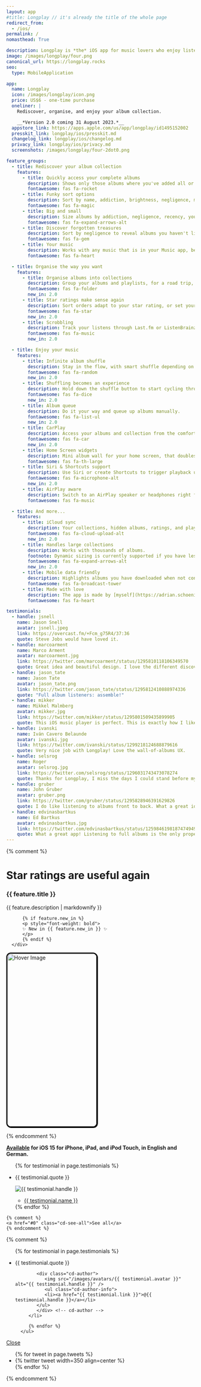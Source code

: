 ```yaml
---
layout: app
#title: Longplay // it's already the title of the whole page
redirect_from:
  - /ios/
permalink: /
nomasthead: True

description: Longplay is *the* iOS app for music lovers who enjoy listening to full albums, especially if they have a hard time isolating them in their music library. It provides a beautiful view of the album artworks of the (near) complete albums in their music library with one-tap access to play them.
image: /images/longplay/four.png
canonical_url: https://longplay.rocks
seo:
  type: MobileApplication

app:
  name: Longplay
  icon: /images/longplay/icon.png
  price: US$6 - one-time purchase
  oneliner: |
    Rediscover, organise, and enjoy your album collection.

    __*Version 2.0 coming 31 August 2023.*__
  appstore_link: https://apps.apple.com/us/app/longplay/id1495152002
  presskit_link: longplay/ios/presskit.md
  changelog_link: longplay/ios/changelog.md
  privacy_link: longplay/ios/privacy.md
  screenshots: /images/longplay/four-2dot0.png

feature_groups:
  - title: Rediscover your album collection
    features:
      - title: Quickly access your complete albums
        description: Shows only those albums where you've added all or most of the songs. Listen with a single tap.
        fontawesome: fas fa-rocket
      - title: Funky sort options
        description: Sort by name, addiction, brightness, negligence, memory, recency, or your ratings. Explained via a little in-app dictionary.
        fontawesome: fas fa-magic
      - title: Big and small
        description: Size albums by addiction, negligence, recency, your ratings, or album length.
        fontawesome: fas fa-expand-arrows-alt
      - title: Discover forgotten treasures
        description: Sort by negligence to reveal albums you haven't listened to in a while but rated highly.
        fontawesome: fas fa-gem
      - title: Your music
        description: Works with any music that is in your Music app, be it from Apple Music, iTunes purchases or manually synced.
        fontawesome: fas fa-heart

  - title: Organise the way you want
    features:
      - title: Organise albums into collections
        description: Group your albums and playlists, for a road trip, kids, by language, live albums, you name it.
        fontawesome: fas fa-folder
        new_in: 2.0
      - title: Star ratings make sense again
        description: Sort orders adapt to your star rating, or set your playback to auto-skip songs below a certain rating. Rate right in the app.
        fontawesome: fas fa-star
        new_in: 2.0
      - title: Scrobbling
        description: Track your listens through Last.fm or ListenBrainz.
        fontawesome: fas fa-music
        new_in: 2.0

  - title: Enjoy your music
    features:
      - title: Infinite album shuffle
        description: Stay in the flow, with smart shuffle depending on your current collection or sort order.
        fontawesome: fas fa-random
        new_in: 2.0
      - title: Shuffling becomes an experience
        description: Hold down the shuffle button to start cycling through albums. Let go to pick. Swipe left/right to manually go back or forward through the albums.
        fontawesome: fas fa-dice
        new_in: 2.0
      - title: Album queue
        description: Do it your way and queue up albums manually.
        fontawesome: fas fa-list-ul
        new_in: 2.0
      - title: CarPlay
        description: Access your albums and collection from the comfort of your driver's seat. Perfect for long road trips.
        fontawesome: fas fa-car
        new_in: 2.0
      - title: Home Screen widgets
        description: Mini album wall for your home screen, that doubles as a "Feeling lucky" play button.
        fontawesome: fas fa-th-large
      - title: Siri & Shortcuts support
        description: Use Siri or create Shortcuts to trigger playback using Longplay from outside the app.
        fontawesome: fas fa-microphone-alt
        new_in: 2.0
      - title: AirPlay aware
        description: Switch to an AirPlay speaker or headphones right from the Now Playing screen.
        fontawesome: fas fa-music

  - title: And more...
    features:
      - title: iCloud sync
        description: Your collections, hidden albums, ratings, and playback statistics sync automatically using iCloud.
        fontawesome: fas fa-cloud-upload-alt
        new_in: 2.0
      - title: Handles large collections
        description: Works with thousands of albums.
        footnote: Dynamic sizing is currently supported if you have less than 1000 albums.
        fontawesome: fas fa-expand-arrows-alt
        new_in: 2.0
      - title: Mobile data friendly
        description: Highlights albums you have downloaded when not connected to Wi-Fi.
        fontawesome: fas fa-broadcast-tower
      - title: Made with love
        description: The app is made by [myself](https://adrian.schoenig.me) and I use it pretty much every day. I love feedback, read all and try to reply to everything, too.
        fontawesome: fas fa-heart

testimonials:
  - handle: jsnell
    name: Jason Snell
    avatar: jsnell.jpeg
    link: https://overcast.fm/+Fcm_g75R4/37:36
    quote: Steve Jobs would have loved it.
  - handle: marcoarment
    name: Marco Arment
    avatar: marcoarment.jpg
    link: https://twitter.com/marcoarment/status/1295810118106349570
    quote: Great idea and beautiful design. I love the different discoverability angles, especially Negligence.
  - handle: jason_tate
    name: Jason Tate
    avatar: jason_tate.png
    link: https://twitter.com/jason_tate/status/1295812410888974336
    quote: "Full album listeners: assemble!"
  - handle: mikker
    name: Mikkel Malmberg
    avatar: mikker.jpg
    link: https://twitter.com/mikker/status/1295801509435899905
    quote: This iOS music player is perfect. This is exactly how I like to play music; one record at a time, from start to finish. OUTSTANDING work!
  - handle: ivanski
    name: Iván Cavero Belaunde
    avatar: ivanski.jpg
    link: https://twitter.com/ivanski/status/1299218124688879616
    quote: Very nice job with Longplay! Love the wall-of-albums UX.
  - handle: selsrog
    name: Roger
    avatar: selsrog.jpg
    link: https://twitter.com/selsrog/status/1296031743473078274
    quote: Thanks for Longplay, I miss the days I could stand before my collection to find forgotten treasures.
  - handle: gruber
    name: John Gruber
    avatar: gruber.png
    link: https://twitter.com/gruber/status/1295828946391629826
    quote: I do like listening to albums front to back. What a great idea.
  - handle: edvinasbartkus
    name: Ed Bartkus
    avatar: edvinasbartkus.jpg
    link: https://twitter.com/edvinasbartkus/status/1259846198187474949?s=21
    quote: What a great app! Listening to full albums is the only proper way to consume great music.
---
```


{% comment %}

<style>
  #container {
      position: relative;
      width: 238px;
      height: 461px;
      border-radius: 12px; 
      overflow: hidden;
      box-shadow: 1px 1px black;
      border: 3px solid black;
  }

  #hoverImage, #videoPlayer {
      position: absolute;
      width: 100%;
      height: 100%;
      top: 0;
      left: 0;
  }

  #videoPlayer {
      display: none;
  }

  #container:hover #hoverImage {
      display: none;
  }

  #container:hover #videoPlayer {
      display: block;
  }
</style>

<h1>Star ratings are useful again</h1>

<div class="features">

  <div class="feature">
      <div>
          <span class="fa-stack fa-1x">
              <i class="icon-back fas fa-circle fa-stack-2x"></i>
              <i class="icon-top {{ feature.fontawesome }} fa-stack-1x"></i>
          </span>
      </div>
      <div class="feature-text">
          <h3>
              {{ feature.title }}
          </h3>
          <p>
              {{ feature.description | markdownify }}
          </p>

          {% if feature.new_in %}
          <p style="font-weight: bold">
          ✨ New in {{ feature.new_in }} ✨
          </p>
          {% endif %}
      </div>

  </div>

  <div id="container">
      <img id="hoverImage" src="/images/longplay/features/rating.png" alt="Hover Image">
      <video id="videoPlayer" src="/images/longplay/features/rating_480p.mov" preload="auto"></video>
  </div>

</div>

<script>
    let videoPlayer = document.getElementById('videoPlayer');

    document.getElementById('container').addEventListener('mouseover', function() {
        videoPlayer.play();
    });

    document.getElementById('container').addEventListener('mouseout', function() {
        videoPlayer.pause();
        videoPlayer.currentTime = 0;
    });
</script>

{% endcomment %}

**[Available](https://apps.apple.com/us/app/longplay/id1495152002) for iOS 15 for iPhone, iPad, and iPod Touch, in English and German.**

<div class="testimonials-wrapper">
  <div class="testimonials-flexslider">
    <ul class="testimonials-list slides">
      {% for testimonial in page.testimonials %}
      <li>
         <p>{{ testimonial.quote }}</p>
         <div class="testimonials-author">
            <img src="/images/avatars/{{ testimonial.avatar }}" alt="{{ testimonial.handle }}" />
            <ul class="testimonials-author-info">
               <li><a href="{{ testimonial.link }}">{{ testimonial.name }}</a></li>
            </ul>
         </div>
      </li>
      {% endfor %}
    </ul>

    {% comment %}
    <a href="#0" class="cd-see-all">See all</a>
    {% endcomment %}

  </div>
</div>

{% comment %}

<div class="cd-testimonials-all">
   <div class="cd-testimonials-all-wrapper">
      <ul>
         {% for testimonial in page.testimonials %}
         <li class="cd-testimonials-item">
            <p>{{ testimonial.quote }}</p>
        
            <div class="cd-author">
               <img src="/images/avatars/{{ testimonial.avatar }}" alt="{{ testimonial.handle }}" />
               <ul class="cd-author-info">
               <li><a href="{{ testimonial.link }}">@{{ testimonial.handle }}</a></li>
            </ul>
            </div> <!-- cd-author -->
         </li>

         {% endfor %}
      </ul>

   </div> <!-- cd-testimonials-all-wrapper -->

<a href="#0" class="close-btn">Close</a>

</div> <!-- cd-testimonials-all -->

<div class="flexslider">
  <ul class="slides">
    {% for tweet in page.tweets %}
      <li>{% twitter tweet width=350 align=center %}</li>
    {% endfor %}
  </ul>
</div>
{% endcomment %}
